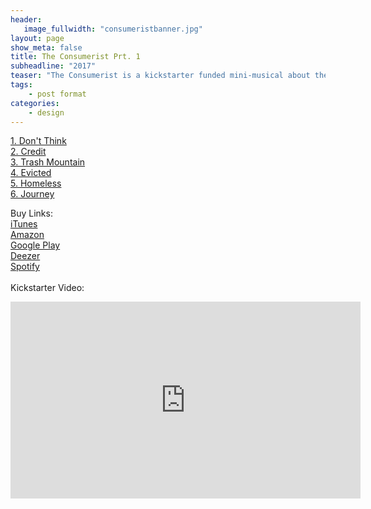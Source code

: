 ```yaml
---
header:
   image_fullwidth: "consumeristbanner.jpg"
layout: page
show_meta: false
title: The Consumerist Prt. 1
subheadline: "2017"
teaser: "The Consumerist is a kickstarter funded mini-musical about the trappings of modern life, and trying to escape them. Soon to be available on all platforms..."
tags:
    - post format
categories:
    - design 
---
```

<!--more-->
 <a href="https://itunes.apple.com/us/album/the-consumerist-pt-1-ep/id1271421915">1. Don't Think</a><br>
 <a href="https://itunes.apple.com/us/album/the-consumerist-pt-1-ep/id1271421915">2. Credit</a><br>
 <a href="https://itunes.apple.com/us/album/the-consumerist-pt-1-ep/id1271421915">3. Trash Mountain</a><br>
 <a href="https://itunes.apple.com/us/album/the-consumerist-pt-1-ep/id1271421915">4. Evicted</a><br>
 <a href="https://itunes.apple.com/us/album/the-consumerist-pt-1-ep/id1271421915">5. Homeless</a><br>
  <a href="https://itunes.apple.com/us/album/the-consumerist-pt-1-ep/id1271421915">6. Journey</a><br>

Buy Links:<br>
  <a href="https://itunes.apple.com/us/album/the-consumerist-pt-1-ep/id1271421915">iTunes</a><br>
   <a href="https://www.amazon.co.uk/I-Feel-Like-Jeremy-Corbyn/dp/B01IOLI08U">Amazon</a><br>
    <a href="https://play.google.com/store/music/album?id=Bijknuyth53lgutmv5kxizli25m&tid=song-Tklxgwm4deb2os36pghckvj547u">Google Play</a><br>
     <a href="http://www.deezer.com/us/album/46281582">Deezer</a><br>
     <a href="https://open.spotify.com/album/3qBha98n0OMwP4xAwMkm3s">Spotify</a><br>
<br>
 Kickstarter Video:<br>
  <iframe width="560" height="315" src="https://www.youtube.com/embed/nUOizyHPPg4" frameborder="0" allowfullscreen></iframe>

